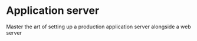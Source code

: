 # Application server
Master the art of setting up a production application server alongside a web server
